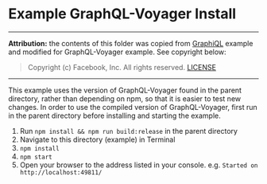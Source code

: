 Example GraphQL-Voyager Install
========================

------
**Attribution:** the contents of this folder was copied from [GraphiQL](https://github.com/graphql/graphiql/tree/master/example) example and modified for GraphQL-Voyager example. See copyright below:

> Copyright (c) Facebook, Inc. All rights reserved. [LICENSE](https://github.com/graphql/graphiql/blob/master/LICENSE)

-------

This example uses the version of GraphQL-Voyager found in the parent directory, rather
than depending on npm, so that it is easier to test new changes. In order to use
the compiled version of GraphQL-Voyager, first run in the parent directory before
installing and starting the example.

1. Run `npm install && npm run build:release` in the parent directory
2. Navigate to this directory (example) in Terminal
3. `npm install`
4. `npm start`
5. Open your browser to the address listed in your console. e.g. `Started on http://localhost:49811/`
